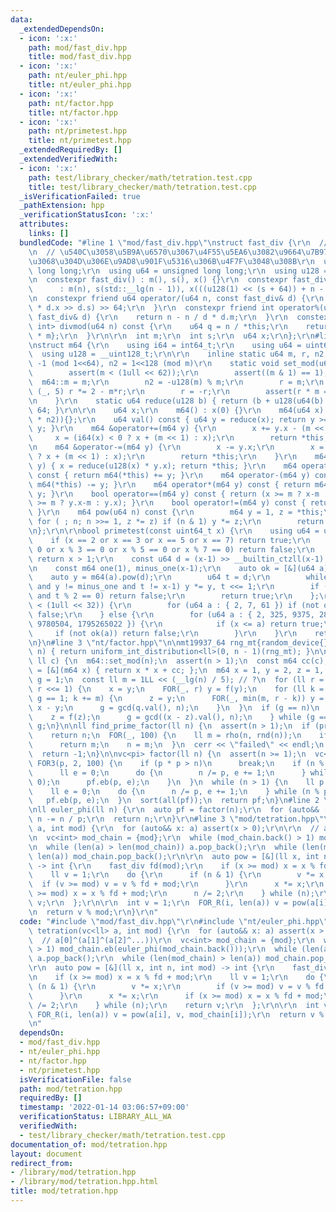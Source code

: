 ```yaml
---
data:
  _extendedDependsOn:
  - icon: ':x:'
    path: mod/fast_div.hpp
    title: mod/fast_div.hpp
  - icon: ':x:'
    path: nt/euler_phi.hpp
    title: nt/euler_phi.hpp
  - icon: ':x:'
    path: nt/factor.hpp
    title: nt/factor.hpp
  - icon: ':x:'
    path: nt/primetest.hpp
    title: nt/primetest.hpp
  _extendedRequiredBy: []
  _extendedVerifiedWith:
  - icon: ':x:'
    path: test/library_checker/math/tetration.test.cpp
    title: test/library_checker/math/tetration.test.cpp
  _isVerificationFailed: true
  _pathExtension: hpp
  _verificationStatusIcon: ':x:'
  attributes:
    links: []
  bundledCode: "#line 1 \"mod/fast_div.hpp\"\nstruct fast_div {\r\n  // Min25 https://judge.yosupo.jp/submission/46090\r\
    \n  // \u540C\u3058\u5B9A\u6570\u3067\u4F55\u5EA6\u3082\u9664\u7B97\u3059\u308B\
    \u3068\u304D\u306E\u9AD8\u901F\u5316\u306B\u4F7F\u3048\u308B\r\n  using i64 =\
    \ long long;\r\n  using u64 = unsigned long long;\r\n  using u128 = __uint128_t;\r\
    \n  constexpr fast_div() : m(), s(), x() {}\r\n  constexpr fast_div(int n)\r\n\
    \      : m(n), s(std::__lg(n - 1)), x(((u128(1) << (s + 64)) + n - 1) / n) {}\r\
    \n  constexpr friend u64 operator/(u64 n, const fast_div& d) {\r\n    return (u128(n)\
    \ * d.x >> d.s) >> 64;\r\n  }\r\n  constexpr friend int operator%(u64 n, const\
    \ fast_div& d) {\r\n    return n - n / d * d.m;\r\n  }\r\n  constexpr std::pair<i64,\
    \ int> divmod(u64 n) const {\r\n    u64 q = n / *this;\r\n    return {q, n - q\
    \ * m};\r\n  }\r\n\r\n  int m;\r\n  int s;\r\n  u64 x;\r\n};\r\n#line 2 \"nt/primetest.hpp\"\
    \nstruct m64 {\r\n    using i64 = int64_t;\r\n    using u64 = uint64_t;\r\n  \
    \  using u128 = __uint128_t;\r\n\r\n    inline static u64 m, r, n2; // r * m =\
    \ -1 (mod 1<<64), n2 = 1<<128 (mod m)\r\n    static void set_mod(u64 m) {\r\n\
    \        assert(m < (1ull << 62));\r\n        assert((m & 1) == 1);\r\n      \
    \  m64::m = m;\r\n        n2 = -u128(m) % m;\r\n        r = m;\r\n        FOR\
    \ (_, 5) r *= 2 - m*r;\r\n        r = -r;\r\n        assert(r * m == -1ull);\r\
    \n    }\r\n    static u64 reduce(u128 b) { return (b + u128(u64(b) * r) * m) >>\
    \ 64; }\r\n\r\n    u64 x;\r\n    m64() : x(0) {}\r\n    m64(u64 x) : x(reduce(u128(x)\
    \ * n2)){};\r\n    u64 val() const { u64 y = reduce(x); return y >= m ? y-m :\
    \ y; }\r\n    m64 &operator+=(m64 y) {\r\n        x += y.x - (m << 1);\r\n   \
    \     x = (i64(x) < 0 ? x + (m << 1) : x);\r\n        return *this;\r\n    }\r\
    \n    m64 &operator-=(m64 y) {\r\n        x -= y.x;\r\n        x = (i64(x) < 0\
    \ ? x + (m << 1) : x);\r\n        return *this;\r\n    }\r\n    m64 &operator*=(m64\
    \ y) { x = reduce(u128(x) * y.x); return *this; }\r\n    m64 operator+(m64 y)\
    \ const { return m64(*this) += y; }\r\n    m64 operator-(m64 y) const { return\
    \ m64(*this) -= y; }\r\n    m64 operator*(m64 y) const { return m64(*this) *=\
    \ y; }\r\n    bool operator==(m64 y) const { return (x >= m ? x-m : x) == (y.x\
    \ >= m ? y.x-m : y.x); }\r\n    bool operator!=(m64 y) const { return not operator==(y);\
    \ }\r\n    m64 pow(u64 n) const {\r\n        m64 y = 1, z = *this;\r\n       \
    \ for ( ; n; n >>= 1, z *= z) if (n & 1) y *= z;\r\n        return y;\r\n    }\r\
    \n};\r\n\r\nbool primetest(const uint64_t x) {\r\n    using u64 = uint64_t;\r\n\
    \    if (x == 2 or x == 3 or x == 5 or x == 7) return true;\r\n    if (x % 2 ==\
    \ 0 or x % 3 == 0 or x % 5 == 0 or x % 7 == 0) return false;\r\n    if (x < 121)\
    \ return x > 1;\r\n    const u64 d = (x-1) >> __builtin_ctzll(x-1);\r\n    m64::set_mod(x);\r\
    \n    const m64 one(1), minus_one(x-1);\r\n    auto ok = [&](u64 a) {\r\n    \
    \    auto y = m64(a).pow(d);\r\n        u64 t = d;\r\n        while (y != one\
    \ and y != minus_one and t != x-1) y *= y, t <<= 1;\r\n        if (y != minus_one\
    \ and t % 2 == 0) return false;\r\n        return true;\r\n    };\r\n    if (x\
    \ < (1ull << 32)) {\r\n        for (u64 a : { 2, 7, 61 }) if (not ok(a)) return\
    \ false;\r\n    } else {\r\n        for (u64 a : { 2, 325, 9375, 28178, 450775,\
    \ 9780504, 1795265022 }) {\r\n            if (x <= a) return true;\r\n       \
    \     if (not ok(a)) return false;\r\n        }\r\n    }\r\n    return true;\r\
    \n}\n#line 3 \"nt/factor.hpp\"\n\nmt19937_64 rng_mt{random_device{}()};\nll rnd(ll\
    \ n) { return uniform_int_distribution<ll>(0, n - 1)(rng_mt); }\n\nll rho(ll n,\
    \ ll c) {\n  m64::set_mod(n);\n  assert(n > 1);\n  const m64 cc(c);\n  auto f\
    \ = [&](m64 x) { return x * x + cc; };\n  m64 x = 1, y = 2, z = 1, q = 1;\n  ll\
    \ g = 1;\n  const ll m = 1LL << (__lg(n) / 5); // ?\n  for (ll r = 1; g == 1;\
    \ r <<= 1) {\n    x = y;\n    FOR(_, r) y = f(y);\n    for (ll k = 0; k < r and\
    \ g == 1; k += m) {\n      z = y;\n      FOR(_, min(m, r - k)) y = f(y), q *=\
    \ x - y;\n      g = gcd(q.val(), n);\n    }\n  }\n  if (g == n)\n    do {\n  \
    \    z = f(z);\n      g = gcd((x - z).val(), n);\n    } while (g == 1);\n  return\
    \ g;\n}\n\nll find_prime_factor(ll n) {\n  assert(n > 1);\n  if (primetest(n))\n\
    \    return n;\n  FOR(_, 100) {\n    ll m = rho(n, rnd(n));\n    if (primetest(m))\n\
    \      return m;\n    n = m;\n  }\n  cerr << \"failed\" << endl;\n  assert(false);\n\
    \  return -1;\n}\n\nvc<pi> factor(ll n) {\n  assert(n >= 1);\n  vc<pi> pf;\n \
    \ FOR3(p, 2, 100) {\n    if (p * p > n)\n      break;\n    if (n % p == 0) {\n\
    \      ll e = 0;\n      do {\n        n /= p, e += 1;\n      } while (n % p ==\
    \ 0);\n      pf.eb(p, e);\n    }\n  }\n  while (n > 1) {\n    ll p = find_prime_factor(n);\n\
    \    ll e = 0;\n    do {\n      n /= p, e += 1;\n    } while (n % p == 0);\n \
    \   pf.eb(p, e);\n  }\n  sort(all(pf));\n  return pf;\n}\n#line 2 \"nt/euler_phi.hpp\"\
    \nll euler_phi(ll n) {\r\n  auto pf = factor(n);\r\n  for (auto&& [p, e]: pf)\
    \ n -= n / p;\r\n  return n;\r\n}\r\n#line 3 \"mod/tetration.hpp\"\n\r\nint tetration(vc<ll>\
    \ a, int mod) {\r\n  for (auto&& x: a) assert(x > 0);\r\n\r\n  // a[0]^(a[1]^(a[2]^...))\r\
    \n  vc<int> mod_chain = {mod};\r\n  while (mod_chain.back() > 1) mod_chain.eb(euler_phi(mod_chain.back()));\r\
    \n  while (len(a) > len(mod_chain)) a.pop_back();\r\n  while (len(mod_chain) >\
    \ len(a)) mod_chain.pop_back();\r\n\r\n  auto pow = [&](ll x, int n, int mod)\
    \ -> int {\r\n    fast_div fd(mod);\r\n    if (x >= mod) x = x % fd + mod;\r\n\
    \    ll v = 1;\r\n    do {\r\n      if (n & 1) {\r\n        v *= x;\r\n      \
    \  if (v >= mod) v = v % fd + mod;\r\n      }\r\n      x *= x;\r\n      if (x\
    \ >= mod) x = x % fd + mod;\r\n      n /= 2;\r\n    } while (n);\r\n    return\
    \ v;\r\n  };\r\n\r\n  int v = 1;\r\n  FOR_R(i, len(a)) v = pow(a[i], v, mod_chain[i]);\r\
    \n  return v % mod;\r\n}\r\n"
  code: "#include \"mod/fast_div.hpp\"\r\n#include \"nt/euler_phi.hpp\"\r\n\r\nint\
    \ tetration(vc<ll> a, int mod) {\r\n  for (auto&& x: a) assert(x > 0);\r\n\r\n\
    \  // a[0]^(a[1]^(a[2]^...))\r\n  vc<int> mod_chain = {mod};\r\n  while (mod_chain.back()\
    \ > 1) mod_chain.eb(euler_phi(mod_chain.back()));\r\n  while (len(a) > len(mod_chain))\
    \ a.pop_back();\r\n  while (len(mod_chain) > len(a)) mod_chain.pop_back();\r\n\
    \r\n  auto pow = [&](ll x, int n, int mod) -> int {\r\n    fast_div fd(mod);\r\
    \n    if (x >= mod) x = x % fd + mod;\r\n    ll v = 1;\r\n    do {\r\n      if\
    \ (n & 1) {\r\n        v *= x;\r\n        if (v >= mod) v = v % fd + mod;\r\n\
    \      }\r\n      x *= x;\r\n      if (x >= mod) x = x % fd + mod;\r\n      n\
    \ /= 2;\r\n    } while (n);\r\n    return v;\r\n  };\r\n\r\n  int v = 1;\r\n \
    \ FOR_R(i, len(a)) v = pow(a[i], v, mod_chain[i]);\r\n  return v % mod;\r\n}\r\
    \n"
  dependsOn:
  - mod/fast_div.hpp
  - nt/euler_phi.hpp
  - nt/factor.hpp
  - nt/primetest.hpp
  isVerificationFile: false
  path: mod/tetration.hpp
  requiredBy: []
  timestamp: '2022-01-14 03:06:57+09:00'
  verificationStatus: LIBRARY_ALL_WA
  verifiedWith:
  - test/library_checker/math/tetration.test.cpp
documentation_of: mod/tetration.hpp
layout: document
redirect_from:
- /library/mod/tetration.hpp
- /library/mod/tetration.hpp.html
title: mod/tetration.hpp
---
```

